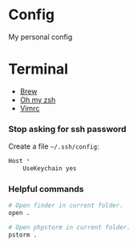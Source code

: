 # Config
My personal config

# Terminal

- [Brew](https://brew.sh/index.html)
- [Oh my zsh](https://github.com/robbyrussell/oh-my-zsh)
- [Vimrc](https://github.com/amix/vimrc)

### Stop asking for ssh password

Create a file `~/.ssh/config`:
```bash
Host *
    UseKeychain yes
```

### Helpful commands

```bash
# Open finder in current folder.
open .

# Open phpstorm in current folder.
pstorm .
```
